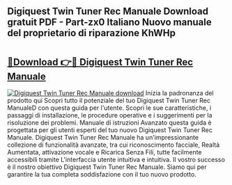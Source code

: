 ## Digiquest Twin Tuner Rec Manuale Download gratuit PDF - Part-zx0 Italiano Nuovo manuale del proprietario di riparazione KhWHp

# <h2><a href="http://dfbuwds.blite.top/?on=Digiquest+Twin+Tuner+Rec+Manuale">🔗Download 👉🔴 Digiquest Twin Tuner Rec Manuale</a></h2>

[![Digiquest Twin Tuner Rec Manuale download](https://i.imgur.com/lujVjoI.png)](http://dfbuwds.blite.top/?on=Digiquest+Twin+Tuner+Rec+Manuale)
Inizia la padronanza del prodotto qui Scopri tutto il potenziale del tuo Digiquest Twin Tuner Rec ManualeD con questa guida per l'utente. Scopri le sue caratteristiche, i passaggi di installazione, le procedure operative e i suggerimenti per la risoluzione dei problemi. Manuale di istruzioni Avanzato questa guida è progettata per gli utenti esperti del tuo nuovo Digiquest Twin Tuner Rec Manuale. Digiquest Twin Tuner Rec Manuale ha un'impressionante collezione di funzionalità avanzate, tra cui riconoscimento facciale, Realtà Aumentata, attivazione vocale e Ricarica Senza Fili, tutte facilmente accessibili tramite L'interfaccia utente intuitiva e intuitiva. Il vostro successo è il nostro obiettivo Digiquest Twin Tuner Rec Manuale. Siamo qui per garantire la tua completa soddisfazione con il tuo nuovo prodotto.
